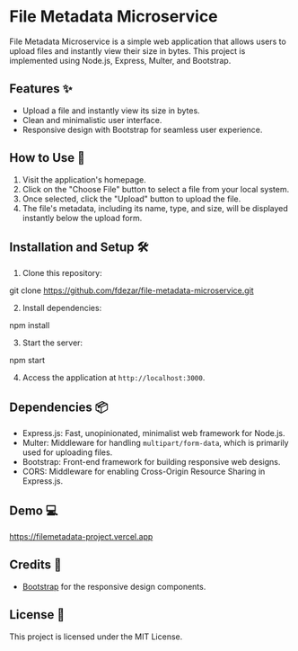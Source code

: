 # File Metadata Microservice

File Metadata Microservice is a simple web application that allows users to upload files and instantly view their size in bytes. This project is implemented using Node.js, Express, Multer, and Bootstrap.

## Features ✨

- Upload a file and instantly view its size in bytes.
- Clean and minimalistic user interface.
- Responsive design with Bootstrap for seamless user experience.

## How to Use 🚀

1. Visit the application's homepage.
2. Click on the "Choose File" button to select a file from your local system.
3. Once selected, click the "Upload" button to upload the file.
4. The file's metadata, including its name, type, and size, will be displayed instantly below the upload form.

## Installation and Setup 🛠️

1. Clone this repository:

git clone https://github.com/fdezar/file-metadata-microservice.git

2. Install dependencies:

npm install

3. Start the server:

npm start

4. Access the application at `http://localhost:3000`.

## Dependencies 📦

- Express.js: Fast, unopinionated, minimalist web framework for Node.js.
- Multer: Middleware for handling `multipart/form-data`, which is primarily used for uploading files.
- Bootstrap: Front-end framework for building responsive web designs.
- CORS: Middleware for enabling Cross-Origin Resource Sharing in Express.js.

## Demo 💻

https://filemetadata-project.vercel.app

## Credits 🙌

- [Bootstrap](https://getbootstrap.com/) for the responsive design components.

## License 📄

This project is licensed under the MIT License.
